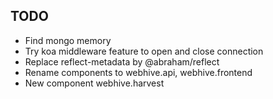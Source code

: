## TODO
* Find mongo memory
* Try koa middleware feature to open and close connection
* Replace reflect-metadata by @abraham/reflect
* Rename components to webhive.api, webhive.frontend
* New component webhive.harvest
